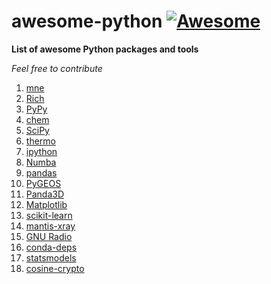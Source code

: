 # awesome-python [![Awesome](https://cdn.rawgit.com/sindresorhus/awesome/d7305f38d29fed78fa85652e3a63e154dd8e8829/media/badge.svg)](https://github.com/Mentors4EDU/awesome-python)
**List of awesome Python packages and tools**

*Feel free to contribute*

1. [mne](https://mne.tools/)
2. [Rich](https://pypi.org/project/rich/)
3. [PyPy](https://www.pypy.org/)
4. [chem](https://pypi.org/project/chem/)
5. [SciPy](https://scipy.org/)
6. [thermo](https://pypi.org/project/thermo/)
7. [ipython](https://pypi.org/project/ipython/)
8. [Numba](https://numba.pydata.org/)
9. [pandas](https://pypi.org/project/pandas/)
10. [PyGEOS](https://pygeos.readthedocs.io/)
11. [Panda3D](https://www.panda3d.org/)
11. [Matplotlib](https://matplotlib.org/)
12. [scikit-learn](https://scikit-learn.org/stable/)
13. [mantis-xray](https://spectromicroscopy.com/)
14. [GNU Radio](https://github.com/gnuradio/gnuradio)
15. [conda-deps](https://pypi.org/project/conda-deps/)
16. [statsmodels](https://pypi.org/project/statsmodels/)
17. [cosine-crypto](https://cosine-documentation.readthedocs.io/en/latest/)
